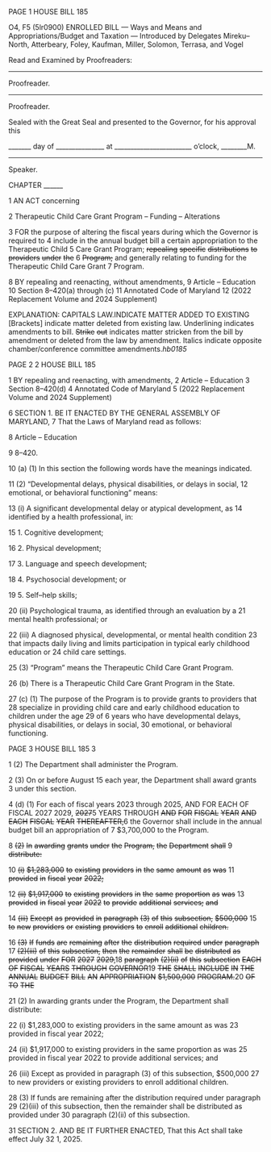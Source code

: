 PAGE 1
HOUSE BILL 185

O4, F5 (5lr0900)
ENROLLED BILL
— Ways and Means and Appropriations/Budget and Taxation —
Introduced by Delegates Mireku–North, Atterbeary, Foley, Kaufman, Miller,
Solomon, Terrasa, and Vogel

Read and Examined by Proofreaders:

_______________________________________________
Proofreader.
_______________________________________________
Proofreader.

Sealed with the Great Seal and presented to the Governor, for his approval this

_______ day of _______________ at ________________________ o’clock, ________M.

______________________________________________
Speaker.

CHAPTER ______

1 AN ACT concerning

2 Therapeutic Child Care Grant Program – Funding – Alterations

3 FOR the purpose of altering the fiscal years during which the Governor is required to
4 include in the annual budget bill a certain appropriation to the Therapeutic Child
5 Care Grant Program; ~~repealing~~ ~~specific~~ ~~distributions~~ ~~to~~ ~~providers~~ ~~under~~ ~~the~~
6 ~~Program;~~ and generally relating to funding for the Therapeutic Child Care Grant
7 Program.

8 BY repealing and reenacting, without amendments,
9 Article – Education
10 Section 8–420(a) through (c)
11 Annotated Code of Maryland
12 (2022 Replacement Volume and 2024 Supplement)

EXPLANATION: CAPITALS LAW.INDICATE MATTER ADDED TO EXISTING
[Brackets] indicate matter deleted from existing law.
Underlining indicates amendments to bill.
~~Strike~~ ~~out~~ indicates matter stricken from the bill by amendment or deleted from the law by
amendment.
Italics indicate opposite chamber/conference committee amendments.*hb0185*

PAGE 2
2 HOUSE BILL 185

1 BY repealing and reenacting, with amendments,
2 Article – Education
3 Section 8–420(d)
4 Annotated Code of Maryland
5 (2022 Replacement Volume and 2024 Supplement)

6 SECTION 1. BE IT ENACTED BY THE GENERAL ASSEMBLY OF MARYLAND,
7 That the Laws of Maryland read as follows:

8 Article – Education

9 8–420.

10 (a) (1) In this section the following words have the meanings indicated.

11 (2) “Developmental delays, physical disabilities, or delays in social,
12 emotional, or behavioral functioning” means:

13 (i) A significant developmental delay or atypical development, as
14 identified by a health professional, in:

15 1. Cognitive development;

16 2. Physical development;

17 3. Language and speech development;

18 4. Psychosocial development; or

19 5. Self–help skills;

20 (ii) Psychological trauma, as identified through an evaluation by a
21 mental health professional; or

22 (iii) A diagnosed physical, developmental, or mental health condition
23 that impacts daily living and limits participation in typical early childhood education or
24 child care settings.

25 (3) “Program” means the Therapeutic Child Care Grant Program.

26 (b) There is a Therapeutic Child Care Grant Program in the State.

27 (c) (1) The purpose of the Program is to provide grants to providers that
28 specialize in providing child care and early childhood education to children under the age
29 of 6 years who have developmental delays, physical disabilities, or delays in social,
30 emotional, or behavioral functioning.

PAGE 3
HOUSE BILL 185 3

1 (2) The Department shall administer the Program.

2 (3) On or before August 15 each year, the Department shall award grants
3 under this section.

4 (d) (1) For each of fiscal years 2023 through 2025, AND FOR EACH OF FISCAL
2027 2029, ~~2027~~5 YEARS THROUGH ~~AND~~ ~~FOR~~ ~~FISCAL~~ ~~YEAR~~ ~~AND~~ ~~EACH~~ ~~FISCAL~~ ~~YEAR~~
~~THEREAFTER,~~6 the Governor shall include in the annual budget bill an appropriation of
7 $3,700,000 to the Program.

8 ~~(2)~~ ~~In~~ ~~awarding~~ ~~grants~~ ~~under~~ ~~the~~ ~~Program,~~ ~~the~~ ~~Department~~ ~~shall~~
9 ~~distribute:~~

10 ~~(i)~~ ~~$1,283,000~~ ~~to~~ ~~existing~~ ~~providers~~ ~~in~~ ~~the~~ ~~same~~ ~~amount~~ ~~as~~ ~~was~~
11 ~~provided~~ ~~in~~ ~~fiscal~~ ~~year~~ ~~2022;~~

12 ~~(ii)~~ ~~$1,917,000~~ ~~to~~ ~~existing~~ ~~providers~~ ~~in~~ ~~the~~ ~~same~~ ~~proportion~~ ~~as~~ ~~was~~
13 ~~provided~~ ~~in~~ ~~fiscal~~ ~~year~~ ~~2022~~ ~~to~~ ~~provide~~ ~~additional~~ ~~services;~~ ~~and~~

14 ~~(iii)~~ ~~Except~~ ~~as~~ ~~provided~~ ~~in~~ ~~paragraph~~ ~~(3)~~ ~~of~~ ~~this~~ ~~subsection,~~ ~~$500,000~~
15 ~~to~~ ~~new~~ ~~providers~~ ~~or~~ ~~existing~~ ~~providers~~ ~~to~~ ~~enroll~~ ~~additional~~ ~~children.~~

16 ~~(3)~~ ~~If~~ ~~funds~~ ~~are~~ ~~remaining~~ ~~after~~ ~~the~~ ~~distribution~~ ~~required~~ ~~under~~ ~~paragraph~~
17 ~~(2)(iii)~~ ~~of~~ ~~this~~ ~~subsection,~~ ~~then~~ ~~the~~ ~~remainder~~ ~~shall~~ ~~be~~ ~~distributed~~ ~~as~~ ~~provided~~ ~~under~~
~~FOR~~ ~~2027~~ ~~2029,~~18 ~~paragraph~~ ~~(2)(ii)~~ ~~of~~ ~~this~~ ~~subsection~~ ~~EACH~~ ~~OF~~ ~~FISCAL~~ ~~YEARS~~ ~~THROUGH~~
~~GOVERNOR~~19 ~~THE~~ ~~SHALL~~ ~~INCLUDE~~ ~~IN~~ ~~THE~~ ~~ANNUAL~~ ~~BUDGET~~ ~~BILL~~ ~~AN~~ ~~APPROPRIATION~~
~~$1,500,000~~ ~~PROGRAM.~~20 ~~OF~~ ~~TO~~ ~~THE~~

21 (2) In awarding grants under the Program, the Department shall distribute:

22 (i) $1,283,000 to existing providers in the same amount as was
23 provided in fiscal year 2022;

24 (ii) $1,917,000 to existing providers in the same proportion as was
25 provided in fiscal year 2022 to provide additional services; and

26 (iii) Except as provided in paragraph (3) of this subsection, $500,000
27 to new providers or existing providers to enroll additional children.

28 (3) If funds are remaining after the distribution required under paragraph
29 (2)(iii) of this subsection, then the remainder shall be distributed as provided under
30 paragraph (2)(ii) of this subsection.

31 SECTION 2. AND BE IT FURTHER ENACTED, That this Act shall take effect July
32 1, 2025.